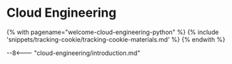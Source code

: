# Cloud Engineering

<!-- TrackingCookie-->
{% with pagename="welcome-cloud-engineering-python" %}
{% include 'snippets/tracking-cookie/tracking-cookie-materials.md' %}
{% endwith %}

--8<--- "cloud-engineering/introduction.md"
